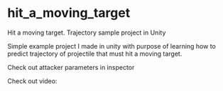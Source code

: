 # hit_a_moving_target
Hit a moving target. Trajectory sample project in Unity

Simple example project I made in unity with purpose of learning how to predict trajectory of projectile that must hit a moving target.

Check out attacker parameters in inspector

Check out video:

